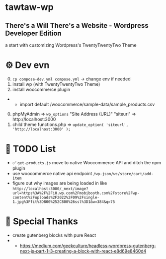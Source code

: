 # tawtaw-wp
## There's a Will There's a Website - Wordpress Developer Edition
a start with customizing Wordpress's TwentyTwentyTwo Theme



# ⚙ Dev evn 
0. `cp compose-dev.yml compose.yml` -> change env if needed
0. install wp (with TwentyTwentyTwo Theme)
0. install woocommerce plugin
+ + import default /woocommerce/sample-data/sample_products.csv
0. phpMyAdmin => `wp_options` "Site Address (URL)" "siteurl" => http://localhost:3000
0. child theme functions.php => `update_option( 'siteurl', 'http://localhost:3000' );`


# 📃 TODO List
+ ✅ `get-products.js` move to native Woocommerce API and ditch the npm plugin
+ use woocommerce native api endpoint `/wp-json/wc/store/cart/add-item`
+ figure out why images are being loaded in like `http://localhost:3000/_next/image?url=https%3A%2F%2Fi0.wp.com%2Fmobibooth.com%2Fstore%2Fwp-content%2Fuploads%2F2022%2F09%2Fsingle-1.jpg%3Ffit%3D800%252C800%26ssl%3D1&w=384&q=75`


# 🙏 Special Thanks
+ create gutenberg blocks with pure React
+ + <a href="https://medium.com/geekculture/headless-wordpress-gutenberg-next-js-part-1-3-creating-a-block-with-react-e8d69e8460d4"> https://medium.com/geekculture/headless-wordpress-gutenberg-next-js-part-1-3-creating-a-block-with-react-e8d69e8460d4 </a>